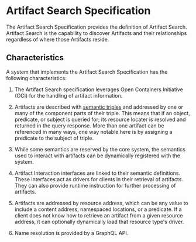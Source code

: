 # Artifact Search Specification

The Artifact Search Specification provides the definition of Artifact Search. Artifact Search is the capability to discover Artifacts and their relationships regardless of where those Artifacts reside.

## Characteristics
A system that implements the Artifact Search Specification has the following characteristics:

1. The Artifact Search specification leverages Open Containers Initiative (OCI) for the handling of artifact information. 

2. Artifacts are described with [semantic triples](https://en.wikipedia.org/wiki/Semantic_triple) and addressed by one or many of the component parts of their triple. This means that if an object, predicate, or subject is queried for; its resource locater is resolved and returned in the query response. More than one artifact can be referenced in many ways, one way notable here is by assigning a predicate to the subject of triple. 

3. While some semantics are reserved by the core system, the semantics used to interact with artifacts can be dynamically registered with the system. 

4. Artifact Interaction interfaces are linked to their semantic definitions. These interfaces act as drivers for clients in their retrieval of artifacts. They can also provide runtime instruction for further processing of artifacts.

5. Artifacts are addressed by resource address, which can be any value to include a content address, namespaced locations, or a predicate. If a client does not know how to retrieve an artifact from a given resource address, it can optionally dynamically load that resource type's driver. 

6. Name resolution is provided by a GraphQL API.


